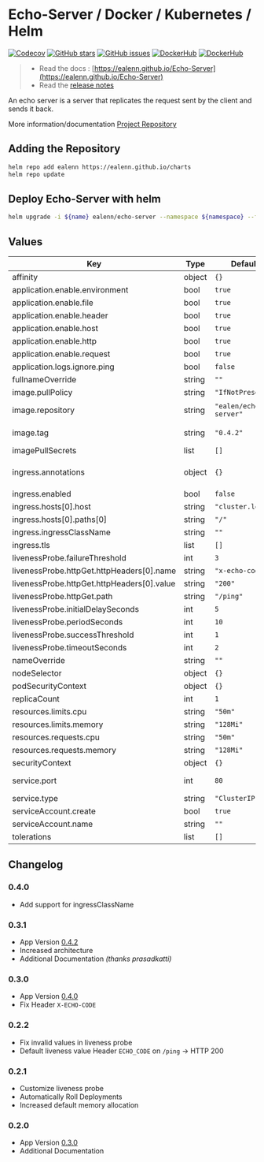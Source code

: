 # Echo-Server / Docker / Kubernetes / Helm

[![Codecov](https://img.shields.io/codecov/c/github/ealenn/echo-server?style=for-the-badge&logo=codecov)](https://codecov.io/gh/Ealenn/Echo-Server)
[![GitHub stars](https://img.shields.io/github/stars/Ealenn/Echo-Server?style=for-the-badge&logo=github)](https://github.com/Ealenn/Echo-Server/stargazers)
[![GitHub issues](https://img.shields.io/github/issues/Ealenn/Echo-Server?style=for-the-badge&logo=github)](https://github.com/Ealenn/Echo-Server/issues)
[![DockerHub](https://img.shields.io/docker/pulls/ealen/echo-server.svg?style=for-the-badge&logo=docker)](https://hub.docker.com/repository/docker/ealen/echo-server)
[![DockerHub](https://img.shields.io/badge/SIZE-%3C%2030%20MB-1488C6?style=for-the-badge&logo=docker)](https://hub.docker.com/repository/docker/ealen/echo-server)

> - Read the docs : [https://ealenn.github.io/Echo-Server](https://ealenn.github.io/Echo-Server)
> - Read the [release notes](https://github.com/Ealenn/Echo-Server/releases)

An echo server is a server that replicates the request sent by the client and sends it back.

More information/documentation [Project Repository](https://github.com/Ealenn/Echo-Server)

## Adding the Repository

```bash
helm repo add ealenn https://ealenn.github.io/charts
helm repo update
```

## Deploy Echo-Server with helm

```bash
helm upgrade -i ${name} ealenn/echo-server --namespace ${namespace} --force
```

## Values

| Key | Type | Default | Description |
|-----|------|---------|-------------|
| affinity | object | `{}` |  |
| application.enable.environment | bool | `true` | Enable environment in response |
| application.enable.file | bool | `true` | Enable file in response |
| application.enable.header | bool | `true` | Enable custom header in response |
| application.enable.host | bool | `true` | Enable host in response |
| application.enable.http | bool | `true` | Enable http in response |
| application.enable.request | bool | `true` | Enable request in response |
| application.logs.ignore.ping | bool | `false` | Don't log ping request on route `/ping` |
| fullnameOverride | string | `""` |  |
| image.pullPolicy | string | `"IfNotPresent"` |  |
| image.repository | string | `"ealen/echo-server"` | https://hub.docker.com/r/ealen/echo-server |
| image.tag | string | `"0.4.2"` | https://github.com/Ealenn/Echo-Server/releases |
| imagePullSecrets | list | `[]` |  |
| ingress.annotations | object | `{}` | Example `kubernetes.io/ingress.class: nginx` for Nginx Ingress |
| ingress.enabled | bool | `false` | Enable ingress |
| ingress.hosts[0].host | string | `"cluster.local"` |  |
| ingress.hosts[0].paths[0] | string | `"/"` |  |
| ingress.ingressClassName | string | `""` |  |
| ingress.tls | list | `[]` |  |
| livenessProbe.failureThreshold | int | `3` |  |
| livenessProbe.httpGet.httpHeaders[0].name | string | `"x-echo-code"` |  |
| livenessProbe.httpGet.httpHeaders[0].value | string | `"200"` |  |
| livenessProbe.httpGet.path | string | `"/ping"` |  |
| livenessProbe.initialDelaySeconds | int | `5` |  |
| livenessProbe.periodSeconds | int | `10` |  |
| livenessProbe.successThreshold | int | `1` |  |
| livenessProbe.timeoutSeconds | int | `2` |  |
| nameOverride | string | `""` |  |
| nodeSelector | object | `{}` |  |
| podSecurityContext | object | `{}` |  |
| replicaCount | int | `1` | Pod replicas |
| resources.limits.cpu | string | `"50m"` |  |
| resources.limits.memory | string | `"128Mi"` |  |
| resources.requests.cpu | string | `"50m"` |  |
| resources.requests.memory | string | `"128Mi"` |  |
| securityContext | object | `{}` |  |
| service.port | int | `80` | For k8s >= 1.19 use port number not name |
| service.type | string | `"ClusterIP"` |  |
| serviceAccount.create | bool | `true` |  |
| serviceAccount.name | string | `""` |  |
| tolerations | list | `[]` |  |

## Changelog

### 0.4.0

- Add support for ingressClassName

### 0.3.1

- App Version [0.4.2](https://github.com/Ealenn/Echo-Server/releases/tag/0.4.2)
- Increased architecture
- Additional Documentation *(thanks prasadkatti)*

### 0.3.0

- App Version [0.4.0](https://github.com/Ealenn/Echo-Server/releases/tag/0.4.0)
- Fix Header `X-ECHO-CODE`

### 0.2.2

- Fix invalid values in liveness probe
- Default liveness value Header `ECHO_CODE` on `/ping` -> HTTP 200

### 0.2.1

- Customize liveness probe
- Automatically Roll Deployments
- Increased default memory allocation

### 0.2.0

- App Version [0.3.0](https://github.com/Ealenn/Echo-Server/releases/tag/0.3.0)
- Additional Documentation
